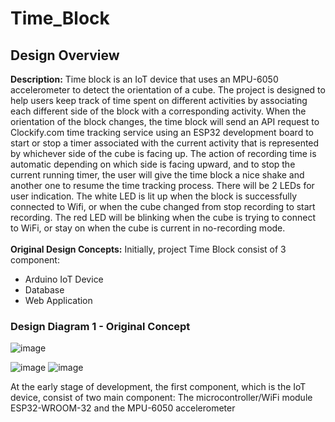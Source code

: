 # Time_Block
## Design Overview
**Description:** Time block is an IoT device that uses an MPU-6050 accelerometer to detect the orientation of a cube. The project is designed to help users keep track of time spent on different activities by associating each different side of the block with a corresponding activity. When the orientation of the block changes, the time block will send an API request to Clockify.com time tracking service using an ESP32 development board to start or stop a timer associated with the current activity that is represented by whichever side of the cube is facing up. The action of recording time is automatic depending on which side is facing upward, and to stop the current running timer, the user will give the time block a nice shake and another one to resume the time tracking process. There will be 2 LEDs for user indication. The white LED is lit up when the block is successfully connected to Wifi, or when the cube changed from stop recording to start recording. The red LED will be blinking when the cube is trying to connect to WiFi, or stay on when the cube is current in no-recording mode. 
<br>
<br>
**Original Design Concepts:** Initially, project Time Block consist of 3 component:
- Arduino IoT Device 
- Database
- Web Application
### Design Diagram 1 - Original Concept
![image](https://user-images.githubusercontent.com/97687998/235034610-1ed8fc16-2aed-4788-9813-e8f56a0c9c95.png)

![image](https://user-images.githubusercontent.com/97687998/235016566-6aaba4b7-b96d-48fc-b577-fcef49c668a0.png)
![image](https://user-images.githubusercontent.com/97687998/235034385-78148da6-6298-4ac0-862a-45d4cafce68d.png)


At the early stage of development, the first component, which is the IoT device, consist of two main component: The microcontroller/WiFi module ESP32-WROOM-32 and the MPU-6050 accelerometer 
